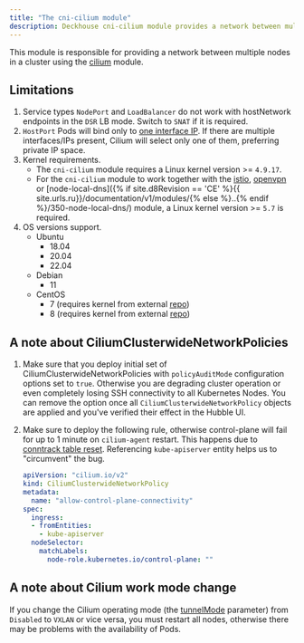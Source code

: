 ```yaml
---
title: "The cni-cilium module"
description: Deckhouse cni-cilium module provides a network between multiple nodes in a Kubernetes cluster using Cilium.
---
```


This module is responsible for providing a network between multiple nodes in a cluster using the [cilium](https://cilium.io/) module.

## Limitations

1. Service types `NodePort` and `LoadBalancer` do not work with hostNetwork endpoints in the `DSR` LB mode. Switch to `SNAT` if it is required.
2. `HostPort` Pods will bind only to [one interface IP](https://github.com/deckhouse/deckhouse/issues/3035). If there are multiple interfaces/IPs present, Cilium will select only one of them, preferring private IP space.
3. Kernel requirements.
   * The `cni-cilium` module requires a Linux kernel version >= `4.9.17`.
   * For the `cni-cilium` module to work together with the [istio](../110-istio/), [openvpn](../500-openvpn/) or [node-local-dns]({% if site.d8Revision == 'CE' %}{{ site.urls.ru}}/documentation/v1/modules/{% else %}..{% endif %}/350-node-local-dns/) module, a Linux kernel version >= `5.7` is required.
4. OS versions support.
   * Ubuntu
     * 18.04
     * 20.04
     * 22.04
   * Debian
     * 11
   * CentOS
     * 7 (requires kernel from external [repo](http://elrepo.org))
     * 8 (requires kernel from external [repo](http://elrepo.org))

## A note about CiliumClusterwideNetworkPolicies

1. Make sure that you deploy initial set of CiliumClusterwideNetworkPolicies with `policyAuditMode` configuration options set to `true`.
   Otherwise you are degrading cluster operation or even completely losing SSH connectivity to all Kubernetes Nodes.
   You can remove the option once all `CiliumClusterwideNetworkPolicy` objects are applied and you've verified their effect in the Hubble UI.
2. Make sure to deploy the following rule, otherwise control-plane will fail for up to 1 minute on `cilium-agent` restart. This happens due to [conntrack table reset](https://github.com/cilium/cilium/issues/19367). Referencing `kube-apiserver` entity helps us to "circumvent" the bug.

   ```yaml
   apiVersion: "cilium.io/v2"
   kind: CiliumClusterwideNetworkPolicy
   metadata:
     name: "allow-control-plane-connectivity"
   spec:
     ingress:
     - fromEntities:
       - kube-apiserver
     nodeSelector:
       matchLabels:
         node-role.kubernetes.io/control-plane: ""
   ```

## A note about Cilium work mode change

If you change the Cilium operating mode (the [tunnelMode](configuration.html#parameters-tunnelmode) parameter) from `Disabled` to `VXLAN` or vice versa, you must restart all nodes, otherwise there may be problems with the availability of Pods.
